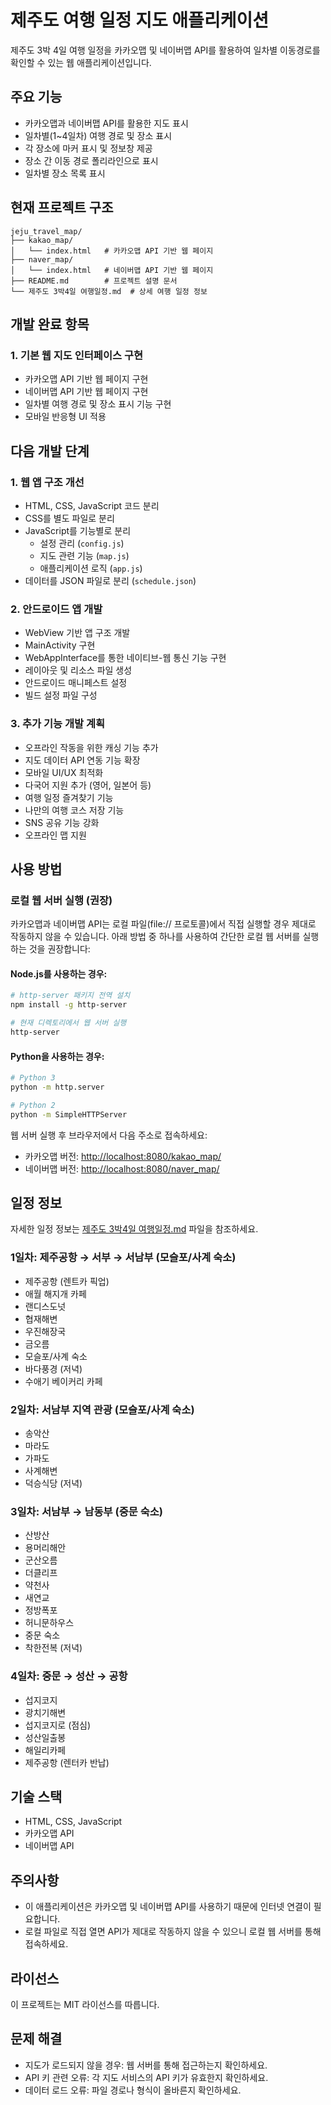 # 제주도 여행 일정 지도 애플리케이션

제주도 3박 4일 여행 일정을 카카오맵 및 네이버맵 API를 활용하여 일차별 이동경로를 확인할 수 있는 웹 애플리케이션입니다.

## 주요 기능

- 카카오맵과 네이버맵 API를 활용한 지도 표시
- 일차별(1~4일차) 여행 경로 및 장소 표시
- 각 장소에 마커 표시 및 정보창 제공
- 장소 간 이동 경로 폴리라인으로 표시
- 일차별 장소 목록 표시

## 현재 프로젝트 구조

```
jeju_travel_map/
├── kakao_map/
│   └── index.html   # 카카오맵 API 기반 웹 페이지
├── naver_map/
│   └── index.html   # 네이버맵 API 기반 웹 페이지
├── README.md        # 프로젝트 설명 문서
└── 제주도 3박4일 여행일정.md  # 상세 여행 일정 정보
```

## 개발 완료 항목

### 1. 기본 웹 지도 인터페이스 구현
- 카카오맵 API 기반 웹 페이지 구현
- 네이버맵 API 기반 웹 페이지 구현
- 일차별 여행 경로 및 장소 표시 기능 구현
- 모바일 반응형 UI 적용

## 다음 개발 단계

### 1. 웹 앱 구조 개선
- HTML, CSS, JavaScript 코드 분리
- CSS를 별도 파일로 분리
- JavaScript를 기능별로 분리
  - 설정 관리 (`config.js`)
  - 지도 관련 기능 (`map.js`)
  - 애플리케이션 로직 (`app.js`)
- 데이터를 JSON 파일로 분리 (`schedule.json`)

### 2. 안드로이드 앱 개발
- WebView 기반 앱 구조 개발
- MainActivity 구현
- WebAppInterface를 통한 네이티브-웹 통신 기능 구현
- 레이아웃 및 리소스 파일 생성
- 안드로이드 매니페스트 설정
- 빌드 설정 파일 구성

### 3. 추가 기능 개발 계획
- 오프라인 작동을 위한 캐싱 기능 추가
- 지도 데이터 API 연동 기능 확장
- 모바일 UI/UX 최적화
- 다국어 지원 추가 (영어, 일본어 등)
- 여행 일정 즐겨찾기 기능
- 나만의 여행 코스 저장 기능
- SNS 공유 기능 강화
- 오프라인 맵 지원

## 사용 방법

### 로컬 웹 서버 실행 (권장)

카카오맵과 네이버맵 API는 로컬 파일(file:// 프로토콜)에서 직접 실행할 경우 제대로 작동하지 않을 수 있습니다. 아래 방법 중 하나를 사용하여 간단한 로컬 웹 서버를 실행하는 것을 권장합니다:

#### Node.js를 사용하는 경우:

```bash
# http-server 패키지 전역 설치
npm install -g http-server

# 현재 디렉토리에서 웹 서버 실행
http-server
```

#### Python을 사용하는 경우:

```bash
# Python 3
python -m http.server

# Python 2
python -m SimpleHTTPServer
```

웹 서버 실행 후 브라우저에서 다음 주소로 접속하세요:
- 카카오맵 버전: [http://localhost:8080/kakao_map/](http://localhost:8080/kakao_map/)
- 네이버맵 버전: [http://localhost:8080/naver_map/](http://localhost:8080/naver_map/)

## 일정 정보

자세한 일정 정보는 [제주도 3박4일 여행일정.md](./제주도%203박4일%20여행일정.md) 파일을 참조하세요.

### 1일차: 제주공항 → 서부 → 서남부 (모슬포/사계 숙소)
- 제주공항 (렌트카 픽업)
- 애월 해지개 카페
- 랜디스도넛
- 협재해변
- 우진해장국
- 금오름
- 모슬포/사계 숙소
- 바다풍경 (저녁)
- 수애기 베이커리 카페

### 2일차: 서남부 지역 관광 (모슬포/사계 숙소)
- 송악산
- 마라도
- 가파도
- 사계해변
- 덕승식당 (저녁)

### 3일차: 서남부 → 남동부 (중문 숙소)
- 산방산
- 용머리해안
- 군산오름
- 더클리프
- 약천사
- 새연교
- 정방폭포
- 허니문하우스
- 중문 숙소
- 착한전복 (저녁)

### 4일차: 중문 → 성산 → 공항
- 섭지코지
- 광치기해변
- 섭지코지로 (점심)
- 성산일출봉
- 해일리카페
- 제주공항 (렌터카 반납)

## 기술 스택

- HTML, CSS, JavaScript
- 카카오맵 API
- 네이버맵 API

## 주의사항

- 이 애플리케이션은 카카오맵 및 네이버맵 API를 사용하기 때문에 인터넷 연결이 필요합니다.
- 로컬 파일로 직접 열면 API가 제대로 작동하지 않을 수 있으니 로컬 웹 서버를 통해 접속하세요.

## 라이선스

이 프로젝트는 MIT 라이선스를 따릅니다.

## 문제 해결

- 지도가 로드되지 않을 경우: 웹 서버를 통해 접근하는지 확인하세요.
- API 키 관련 오류: 각 지도 서비스의 API 키가 유효한지 확인하세요.
- 데이터 로드 오류: 파일 경로나 형식이 올바른지 확인하세요. 